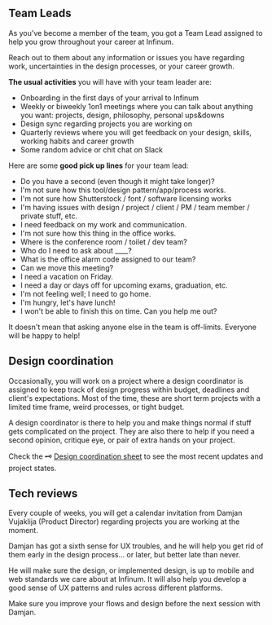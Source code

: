 ## Team Leads

As you've become a member of the team, you got a Team Lead assigned to help you grow throughout your career at Infinum. 

Reach out to them about any information or issues you have regarding work, uncertainties in the design processes, or your career growth.

**The usual activities** you will have with your team leader are:

- Onboarding in the first days of your arrival to Infinum
- Weekly or biweekly 1on1 meetings where you can talk about anything you want: projects, design, philosophy, personal  ups&downs
- Design sync regarding projects you are working on
- Quarterly reviews where you will get feedback on your design, skills, working habits and career growth
- Some random advice or chit chat on Slack

Here are some **good pick up lines** for your team lead:

- Do you have a second (even though it might take longer)?
- I'm not sure how this tool/design pattern/app/process works.
- I'm not sure how Shutterstock / font / software licensing works
- I'm having issues with design / project / client / PM / team member / private stuff, etc.
- I need feedback on my work and communication.
- I'm not sure how this thing in the office works.
- Where is the conference room / toilet / dev team?
- Who do I need to ask about ____?
- What is the office alarm code assigned to our team?
- Can we move this meeting?
- I need a vacation on Friday.
- I need a day or days off for upcoming exams, graduation, etc.
- I'm not feeling well; I need to go home.
- I'm hungry, let's have lunch!
- I won't be able to finish this on time. Can you help me out?

It doesn't mean that asking anyone else in the team is off-limits. Everyone will be happy to help!


## Design coordination

Occasionally, you will work on a project where a design coordinator is assigned to keep track of design progress within budget, deadlines and client's expectations. Most of the time, these are short term projects with a  limited time frame, weird processes, or tight budget.

A design coordinator is there to help you and make things normal if stuff gets complicated on the project. They are also there to help if you need a second opinion, critique eye, or pair of extra hands on your project.

Check the 🗝 [Design coordination sheet](https://docs.google.com/spreadsheets/d/1o6Ut_5wdcOqwIVX2PuRBkNZxLkgi5QnP8CkXxg3ORfg/edit?ts=5db6b004#gid=0) to see the most recent updates and project states.

## Tech reviews

Every couple of weeks, you will get a calendar invitation from Damjan Vujaklija (Product Director) regarding projects you are working at the moment.

Damjan has got a sixth sense for UX troubles, and he will help you get rid of them early in the design process... or later, but better late than never.

He will make sure the design, or implemented design, is up to mobile and web standards we care about at Infinum. It will also help you develop a good sense of UX patterns and rules across different platforms.

Make sure you improve your flows and design before the next session with Damjan.
